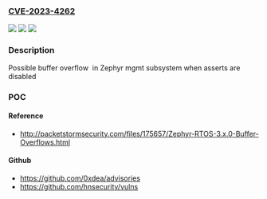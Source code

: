 ### [CVE-2023-4262](https://cve.mitre.org/cgi-bin/cvename.cgi?name=CVE-2023-4262)
![](https://img.shields.io/static/v1?label=Product&message=Zephyr&color=blue)
![](https://img.shields.io/static/v1?label=Version&message=2.3%3C%3D%203.4%20&color=brighgreen)
![](https://img.shields.io/static/v1?label=Vulnerability&message=CWE-120%20Buffer%20Copy%20without%20Checking%20Size%20of%20Input%20('Classic%20Buffer%20Overflow')&color=brighgreen)

### Description

Possible buffer overflow  in Zephyr mgmt subsystem when asserts are disabled

### POC

#### Reference
- http://packetstormsecurity.com/files/175657/Zephyr-RTOS-3.x.0-Buffer-Overflows.html

#### Github
- https://github.com/0xdea/advisories
- https://github.com/hnsecurity/vulns

